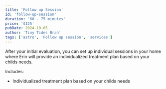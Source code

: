 ```yaml
---
title: 'Follow up Session'
id: 'follow-up-session'
duration: '60 - 75 minutes'
price: '$125'
pubDate: 2024-10-05
author: 'Tiny Tides Brah'
tags: ['astro', 'Follow up session', 'services']
---
```


After your initial evaluation, you can set up individual sessions in your home where Erin will provide an individualized treatment plan based on your childs needs.

Includes:

<ul class="ml-2">
    <li class="flex gap-x-2 items-center"> 
        <div class="min-w-[8px] w-2 h-2 bg-[#282082] rounded-full mt-1"></div>
        <p>Individualized treatment plan based on your childs needs</p>
    </li>
</ul>
